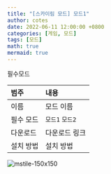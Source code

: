 ```yaml
---
title: "[스카이림 모드] 모드1"
author: cotes
date: 2022-06-11 12:00:00 +0800
categories: [게임, 모드]
tags: [모드]
math: true
mermaid: true
---
```


필수모드

| 범주             | 내용            |
|:----------------|:---------------|
| 이름             | 모드 이름        |
| 필수 모드         | `모드1`  `모드2` |
| 다운로드          | 다운로드 링크     |
| 설치 방법         | 설치 방법        |

![mstile-150x150](https://user-images.githubusercontent.com/76558033/173180869-c077896d-e9fa-42ce-a4c0-a1828d294074.png)
